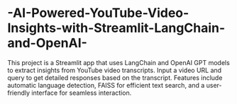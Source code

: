 # -AI-Powered-YouTube-Video-Insights-with-Streamlit-LangChain-and-OpenAI-
This project is a Streamlit app that uses LangChain and OpenAI GPT models to extract insights from YouTube video transcripts. Input a video URL and query to get detailed responses based on the transcript. Features include automatic language detection, FAISS for efficient text search, and a user-friendly interface for seamless interaction.
